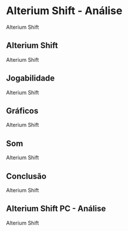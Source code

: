 ---
---

# Alterium Shift - Análise

Alterium Shift

## Alterium Shift

Alterium Shift

## Jogabilidade

Alterium Shift

## Gráficos

Alterium Shift

## Som

Alterium Shift

## Conclusão

Alterium Shift

## Alterium Shift PC - Análise

Alterium Shift
